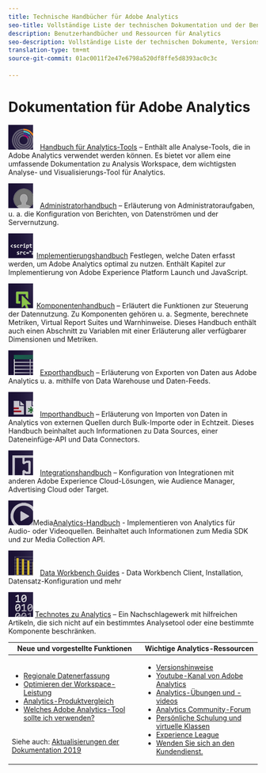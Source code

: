```yaml
---
title: Technische Handbücher für Adobe Analytics
seo-title: Vollständige Liste der technischen Dokumentation und der Benutzerhandbücher für Adobe Analytics
description: Benutzerhandbücher und Ressourcen für Analytics
seo-description: Vollständige Liste der technischen Dokumente, Versionshinweise und Benutzerhandbücher für Adobe Analytics.
translation-type: tm+mt
source-git-commit: 01ac0011f2e47e6798a520df8ffe5d8393ac0c3c

---
```



# Dokumentation für Adobe Analytics

[![Werkzeuge](assets/analyze_50px.png)](/help/analyze/home.md) [Handbuch für Analytics-Tools](/help/analyze/home.md) – Enthält alle Analyse-Tools, die in Adobe Analytics verwendet werden können. Es bietet vor allem eine umfassende Dokumentation zu Analysis Workspace, dem wichtigsten Analyse- und Visualisierungs-Tool für Analytics.

[![Administration](assets/admin_50px.png)](/help/admin/home.md) [Administratorhandbuch](/help/admin/home.md) – Erläuterung von Administratoraufgaben, u. a. die Konfiguration von Berichten, von Datenströmen und der Servernutzung.

[![Implementierung](assets/implement_50px.png)](/help/implement/home.md) [Implementierungshandbuch](/help/implement/home.md) Festlegen, welche Daten erfasst werden, um Adobe Analytics optimal zu nutzen. Enthält Kapitel zur Implementierung von Adobe Experience Platform Launch und JavaScript.

[![Komponenten](assets/components_50px.png)](/help/components/home.md) [Komponentenhandbuch](/help/components/home.md) – Erläutert die Funktionen zur Steuerung der Datennutzung. Zu Komponenten gehören u. a. Segmente, berechnete Metriken, Virtual Report Suites und Warnhinweise. Dieses Handbuch enthält auch einen Abschnitt zu Variablen mit einer Erläuterung aller verfügbarer Dimensionen und Metriken.

[![Export](assets/export_50px.png)](/help/export/home.md) [Exporthandbuch](/help/export/home.md) – Erläuterung von Exporten von Daten aus Adobe Analytics u. a. mithilfe von Data Warehouse und Daten-Feeds.

[![Import](assets/import_50px.png)](/help/import/home.md) [Importhandbuch](/help/import/home.md) – Erläuterung von Importen von Daten in Analytics von externen Quellen durch Bulk-Importe oder in Echtzeit. Dieses Handbuch beinhaltet auch Informationen zu Data Sources, einer Dateneinfüge-API und Data Connectors.

[![Integration](assets/integrate_50px.png)](/help/integrate/home.md) [Integrationshandbuch](/help/integrate/home.md) – Konfiguration von Integrationen mit anderen Adobe Experience Cloud-Lösungen, wie Audience Manager, Advertising Cloud oder Target.

[![Media Analytics](assets/media_50px.png)](https://docs.adobe.com/content/help/en/media-analytics/using/media-overview.html)Media[Analytics-Handbuch](https://docs.adobe.com/content/help/en/media-analytics/using/media-overview.html) - Implementieren von Analytics für Audio- oder Videoquellen. Beinhaltet auch Informationen zum Media SDK und zur Media Collection API.

[![DWB](assets/workbench_50px.png)](https://marketing.adobe.com/resources/help/en_US/insight/) [Data Workbench Guides](https://marketing.adobe.com/resources/help/en_US/insight/) - Data Workbench Client, Installation, Datensatz-Konfiguration und mehr

[![Technotes](assets/technotes_50px.png)](../technotes/home.md) [Technotes zu Analytics](../technotes/home.md) – Ein Nachschlagewerk mit hilfreichen Artikeln, die sich nicht auf ein bestimmtes Analysetool oder eine bestimmte Komponente beschränken.

| Neue und vorgestellte Funktionen | Wichtige Analytics-Ressourcen |
| --- | --- |
| <ul><li>[Regionale Datenerfassung](../technotes/rdc/regional-data-collection.md)</li><li>[Optimieren der Workspace-Leistung](/help/analyze/analysis-workspace/optimizing-performance.md)</li><li>[Analytics-Produktvergleich](/help/admin/c-analytics-product-comparison/analytics-product-comparison.md)</li><li>[Welches Adobe Analytics-Tool sollte ich verwenden?](/help/admin/c-analytics-product-comparison/which-analytics-tool.md)</li></ul><br> Siehe auch: [Aktualisierungen der Dokumentation 2019](doc-updates.md) | <ul><li> [Versionshinweise](https://marketing.adobe.com/resources/help/en_US/whatsnew/)</li><li> [Youtube-Kanal von Adobe Analytics](https://www.youtube.com/channel/UC8I6bqCk7gO6YdoMz6W5fvw)</li><li>[Analytics-Übungen und -videos](https://helpx.adobe.com/analytics/kt/index/analytics-videos.html)</li><li>[Analytics Community-Forum](https://forums.adobe.com/community/experience-cloud/analytics-cloud/analytics)</li><li>[Persönliche Schulung und virtuelle Klassen](https://training.adobe.com/training/courses.html#solution=adobeAnalytics)</li><li>[Experience League](https://landing.adobe.com/experience-league/)</li><li>[Wenden Sie sich an den Kundendienst.](https://helpx.adobe.com/support/analytics.html)</li></ul> |

<!-- Keep around for now

## Analytics reporting capabilities

Here is a comprehensive list of and links to all the reporting capabilities in Adobe Analytics.

* [Analysis Workspace](../analyze/analysis-workspace/analysis-workspace-features.md)
* [Report Builder](../analyze/report-builder/home.md)
* [Data Warehouse](../export/data-warehouse/data-warehouse.md)
* [Mobile Services UI](https://docs.adobe.com/content/help/en/mobile-services/using/home.html)
* [Data Workbench](https://marketing.adobe.com/resources/help/en_US/insight/)
* [Reports & Analytics](../analyze/reports-analytics/getting-started.md)
* [Ad Hoc Analysis](../analyze/ad-hoc-analysis/adhoc-home.md)

### Analytics feature list

*   [Activity Map](/help/analyze/activity-map/activity-map.md)
*   [Anomaly Detection](/help/analyze/analysis-workspace/virtual-analyst/c-anomaly-detection/statistics-anomaly-detection.md)
*   [Bot filtering](/help/admin/admin/bot-removal/bot-rules.md)
*   [Calculated Metrics](/help/components/c-calcmetrics/cm-overview.md)
*   [Classifications](/help/components/c-classifications2/c-classifications.md)
*   [Cohort Analysis](/help/analyze/analysis-workspace/visualizations/cohort-table/cohort-analysis.md)
*   [Contribution Analysis](/help/analyze/analysis-workspace/virtual-analyst/c-anomaly-detection/anomaly-detection.md)
*   [Data Connectors](https://www.adobeexchange.com/experiencecloud.html)
*   [Data Feeds](/help/export/analytics-data-feed/c-getstarted/data-feed-overview.md)   
*   [Data Sources](/help/import/c-data-sources/datasrc-home.md)  
*   [Fallout](/help/analyze/analysis-workspace/visualizations/fallout/fallout-flow.md)
*   [Flow](/help/analyze/analysis-workspace/visualizations/c-flow/flow.md)
*   [Intelligent Alerts](/help/components/c-alerts/intellligent-alerts.md)
*   [Mobile App SDK](https://docs.adobe.com/content/help/en/mobile-services/using/home.html)  
*   [Real-time reporting](/help/components/c-real-time-reporting/realtime.md)
*   [Segmentation](/help/components/c-segmentation/seg-home.md)
*   [Segment Comparison](/help/analyze/analysis-workspace/c-panels/c-segment-comparison/segment-comparison.md)
*   [Video Tracking](https://docs.adobe.com/content/help/en/media-analytics/using/media-overview.html)
*   [Virtual Report Suites](/help/components/vrs/vrs-about.md)

## Contact options

Support delegates can get assisted support via:

**In-Product:**

1.  [Sign in to Adobe Analytics.](https://sc.omniture.com/login/)
2.  Navigate to **Help** > **Customer Care**.  

**Phone:** 1-800-497-0335 (US & Canada).

Get [phone numbers for other regions](https://helpx.adobe.com/contact/dma-external/DMACustomeCareRegionalPhoneNumbers.html).

**Email:**

1.  Include [case details](https://helpx.adobe.com/experience-cloud/enterprise-email-support-guidelines.html) to open a ticket via email. 
1.  Send your case to [customercare@adobe.com](mailto:customercare@adobe.com).

Not sure if you’re a **support delegate**? Find out if this [user type applies to you](https://helpx.adobe.com/experience-cloud/supported-users.html) and learn about our [enterprise support terms](https://helpx.adobe.com/support/programs/enterprise-support-terms.html).  
 -->
